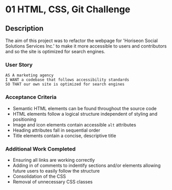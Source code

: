 # 01 HTML, CSS, Git Challenge

## Description

The aim of this project was to refactor the webpage for 'Horiseon Social Solutions Services Inc.' to make it more accessible to users and contributors and so the site is optimized for search engines.

### User Story

```
AS A marketing agency
I WANT a codebase that follows accessibility standards
SO THAT our own site is optimized for search engines
```
### Acceptance Criteria

* Semantic HTML elements can be found throughout the source code
* HTML elements follow a logical structure independent of styling and positioning
* Image and icon elements contain accessible `alt` attributes
* Heading attributes fall in sequential order
* Title elements contain a concise, descriptive title

### Additional Work Completed

* Ensuring all links are working correctly
* Adding in of comments to indentify sections and/or elements allowing future users to easily follow the structure
* Consolidation of the CSS
* Removal of unnecessary CSS classes